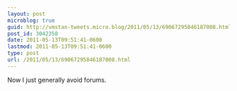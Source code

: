 ```yaml
---
layout: post
microblog: true
guid: http://vmstan-tweets.micro.blog/2011/05/13/69067295846187008.html
post_id: 3042358
date: 2011-05-13T09:51:41-0600
lastmod: 2011-05-13T09:51:41-0600
type: post
url: /2011/05/13/69067295846187008.html
---
```

Now I just generally avoid forums.

